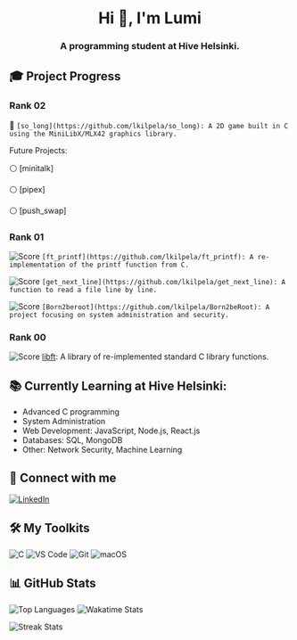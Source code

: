 <h1 align="center">Hi 👋, I'm Lumi</h1>
<h3 align="center">A programming student at Hive Helsinki.</h3>

## 🎓 Project Progress

### Rank 02
🔵 `[so_long](https://github.com/lkilpela/so_long): A 2D game built in C using the MiniLibX/MLX42 graphics library.`

Future Projects:

⚪ [minitalk]

⚪ [pipex]

⚪ [push_swap]
### Rank 01
![Score](https://img.shields.io/badge/100%2F100-green) `[ft_printf](https://github.com/lkilpela/ft_printf): A re-implementation of the printf function from C.`

![Score](https://img.shields.io/badge/100%2F100-green) `[get_next_line](https://github.com/lkilpela/get_next_line): A function to read a file line by line.`

![Score](https://img.shields.io/badge/100%2F100-green) `[Born2beroot](https://github.com/lkilpela/Born2beRoot): A project focusing on system administration and security.`

### Rank 00
![Score](https://img.shields.io/badge/125%2F100-green) [libft](https://github.com/lkilpela/libft): A library of re-implemented standard C library functions.
## 📚 Currently Learning at Hive Helsinki:

- Advanced C programming
- System Administration
- Web Development: JavaScript, Node.js, React.js
- Databases: SQL, MongoDB
- Other: Network Security, Machine Learning

## 🤝 Connect with me
[![LinkedIn](https://img.shields.io/badge/LinkedIn-0077B5?style=for-the-badge&logo=linkedin&logoColor=white)](https://www.linkedin.com/in/lkilpelainen/)

## 🛠️ My Toolkits
![C](https://img.shields.io/badge/c-%2300599C.svg?style=for-the-badge&logo=c&logoColor=white)
![VS Code](https://img.shields.io/badge/VSCode-%23007ACC.svg?style=for-the-badge&logo=visual-studio-code&logoColor=white)
![Git](https://img.shields.io/badge/Git-%23F05033.svg?style=for-the-badge&logo=git&logoColor=white)
![macOS](https://img.shields.io/badge/macOS-000000?style=for-the-badge&logo=apple&logoColor=white)

## 📊 GitHub Stats

<!--![GitHub Stats](https://github-readme-stats.vercel.app/api?username=lkilpela&show_icons=true&theme=radical) -->

![Top Languages](https://github-readme-stats.vercel.app/api/top-langs/?username=lkilpela&layout=compact&theme=dark) ![Wakatime Stats](https://github-readme-stats.vercel.app/api/wakatime?username=@018d4d23-569f-4105-bff2-bee20b7ee25c)

![Streak Stats](https://github-readme-streak-stats.herokuapp.com/?user=lkilpela&theme=dark)

<!--
## 🛠️ My Skills

- Languages: C 
- Tools: Git, VS Code
- Systems: MacOS
-->
